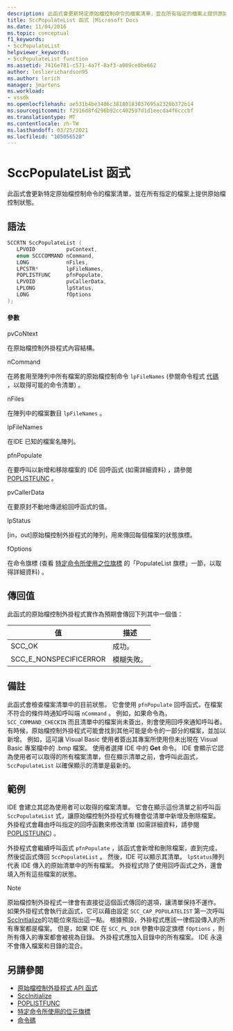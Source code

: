 ```yaml
---
description: 此函式會更新特定原始檔控制命令的檔案清單，並在所有指定的檔案上提供原始檔控制狀態。
title: SccPopulateList 函式 |Microsoft Docs
ms.date: 11/04/2016
ms.topic: conceptual
f1_keywords:
- SccPopulateList
helpviewer_keywords:
- SccPopulateList function
ms.assetid: 7416e781-c571-4a7f-8af3-a089ce8be662
author: leslierichardson95
ms.author: lerich
manager: jmartens
ms.workload:
- vssdk
ms.openlocfilehash: ae531b4be3406c38180183037695a2320b372b14
ms.sourcegitcommit: f2916d8fd296b92cc402597d1d1eecda4f6cccbf
ms.translationtype: MT
ms.contentlocale: zh-TW
ms.lasthandoff: 03/25/2021
ms.locfileid: "105056528"
---
```

# <a name="sccpopulatelist-function"></a>SccPopulateList 函式
此函式會更新特定原始檔控制命令的檔案清單，並在所有指定的檔案上提供原始檔控制狀態。

## <a name="syntax"></a>語法

```cpp
SCCRTN SccPopulateList (
   LPVOID          pvContext,
   enum SCCCOMMAND nCommand,
   LONG            nFiles,
   LPCSTR*         lpFileNames,
   POPLISTFUNC     pfnPopulate,
   LPVOID          pvCallerData,
   LPLONG          lpStatus,
   LONG            fOptions
);
```

#### <a name="parameters"></a>參數
 pvCoNtext

在原始檔控制外掛程式內容結構。

 nCommand

在將套用至陣列中所有檔案的原始檔控制命令 `lpFileNames` (參閱命令程式 [代碼](../extensibility/command-code-enumerator.md) ，以取得可能的命令清單) 。

 nFiles

在陣列中的檔案數目 `lpFileNames` 。

 lpFileNames

在IDE 已知的檔案名陣列。

 pfnPopulate

在要呼叫以新增和移除檔案的 IDE 回呼函式 (如需詳細資料) ，請參閱 [POPLISTFUNC](../extensibility/poplistfunc.md) 。

 pvCallerData

在要原封不動地傳遞給回呼函式的值。

 lpStatus

[in，out]原始檔控制外掛程式的陣列，用來傳回每個檔案的狀態旗標。

 fOptions

在命令旗標 (查看 [特定命令所使用之位旗標](../extensibility/bitflags-used-by-specific-commands.md) 的「PopulateList 旗標」一節，以取得詳細資料) 。

## <a name="return-value"></a>傳回值
 此函式的原始檔控制外掛程式實作為預期會傳回下列其中一個值：

|值|描述|
|-----------|-----------------|
|SCC_OK|成功。|
|SCC_E_NONSPECIFICERROR|模糊失敗。|

## <a name="remarks"></a>備註
 此函式會檢查檔案清單中的目前狀態。 它會使用 `pfnPopulate` 回呼函式，在檔案不符合的條件時通知呼叫端 `nCommand` 。 例如，如果命令為， `SCC_COMMAND_CHECKIN` 而且清單中的檔案尚未簽出，則會使用回呼來通知呼叫者。 有時候，原始檔控制外掛程式可能會找到其他可能是命令的一部分的檔案，並加以新增。 例如，這可讓 Visual Basic 使用者簽出其專案所使用但未出現在 Visual Basic 專案檔中的 .bmp 檔案。 使用者選擇 IDE 中的 **Get** 命令。 IDE 會顯示它認為使用者可以取得的所有檔案清單，但在顯示清單之前，會呼叫此函式， `SccPopulateList` 以確保顯示的清單是最新的。

## <a name="example"></a>範例
 IDE 會建立其認為使用者可以取得的檔案清單。 它會在顯示這份清單之前呼叫函 `SccPopulateList` 式，讓原始檔控制外掛程式有機會從清單中新增及刪除檔案。 外掛程式會藉由呼叫指定的回呼函數來修改清單 (如需詳細資料，請參閱 [POPLISTFUNC](../extensibility/poplistfunc.md)) 。

 外掛程式會繼續呼叫函式 `pfnPopulate` ，該函式會新增和刪除檔案，直到完成，然後從函式傳回 `SccPopulateList` 。 然後，IDE 可以顯示其清單。 `lpStatus`陣列代表 IDE 傳入的原始清單中的所有檔案。 外掛程式除了使用回呼函式之外，還會填入所有這些檔案的狀態。

> [!NOTE]
> 原始檔控制外掛程式一律會有直接從這個函式傳回的選項，讓清單保持不運作。 如果外掛程式會執行此函式，它可以藉由設定 `SCC_CAP_POPULATELIST` 第一次呼叫 [SccInitialize](../extensibility/sccinitialize-function.md)的功能位來指出這一點。 根據預設，外掛程式應該一律假設傳入的所有專案都是檔案。 但是，如果 IDE 在 `SCC_PL_DIR` 參數中設定旗標 `fOptions` ，則所有傳入的專案都會被視為目錄。 外掛程式應加入目錄中的所有檔案。 IDE 永遠不會傳入檔案和目錄的混合。

## <a name="see-also"></a>另請參閱
- [原始檔控制外掛程式 API 函式](../extensibility/source-control-plug-in-api-functions.md)
- [SccInitialize](../extensibility/sccinitialize-function.md)
- [POPLISTFUNC](../extensibility/poplistfunc.md)
- [特定命令所使用的位元旗標](../extensibility/bitflags-used-by-specific-commands.md)
- [命令碼](../extensibility/command-code-enumerator.md)
